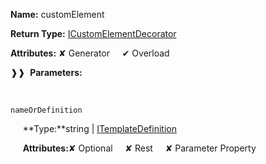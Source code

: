 **Name:** customElement

**Return Type:** [ICustomElementDecorator](https://gitbook-18.gitbook.io/au//runtime/resources/custom-element/interfaces/icustomelementdecorator)

**Attributes:** ✘ Generator&nbsp;&nbsp;&nbsp;&nbsp;&nbsp;✔ Overload

❱❱&nbsp;&nbsp;**Parameters:**

&nbsp;&nbsp;&nbsp;&nbsp;&nbsp;
```
nameOrDefinition
```

&nbsp;&nbsp;&nbsp;&nbsp;&nbsp;**Type:**string | [ITemplateDefinition](https://gitbook-18.gitbook.io/au//runtime/definitions/interfaces/itemplatedefinition)

&nbsp;&nbsp;&nbsp;&nbsp;&nbsp;**Attributes:**✘ Optional&nbsp;&nbsp;&nbsp;&nbsp;&nbsp;✘ Rest&nbsp;&nbsp;&nbsp;&nbsp;&nbsp;✘ Parameter Property

